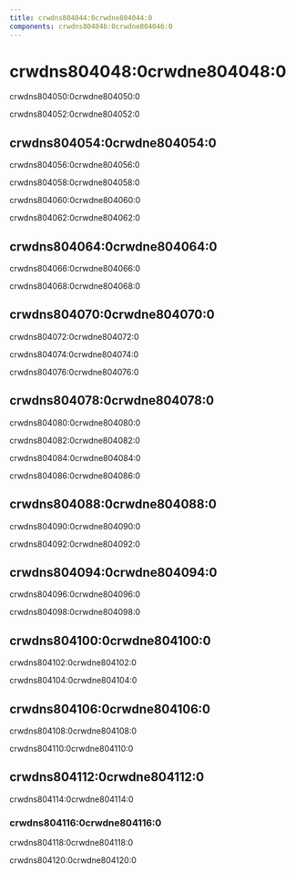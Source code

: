 ```yaml
---
title: crwdns804044:0crwdne804044:0
components: crwdns804046:0crwdne804046:0
---
```

# crwdns804048:0crwdne804048:0

<p class="description">crwdns804050:0crwdne804050:0</p>

crwdns804052:0crwdne804052:0

## crwdns804054:0crwdne804054:0

crwdns804056:0crwdne804056:0

crwdns804058:0crwdne804058:0

crwdns804060:0crwdne804060:0

crwdns804062:0crwdne804062:0

## crwdns804064:0crwdne804064:0

crwdns804066:0crwdne804066:0

crwdns804068:0crwdne804068:0

## crwdns804070:0crwdne804070:0

crwdns804072:0crwdne804072:0

crwdns804074:0crwdne804074:0

crwdns804076:0crwdne804076:0

## crwdns804078:0crwdne804078:0

crwdns804080:0crwdne804080:0

crwdns804082:0crwdne804082:0

crwdns804084:0crwdne804084:0

crwdns804086:0crwdne804086:0

## crwdns804088:0crwdne804088:0

crwdns804090:0crwdne804090:0

crwdns804092:0crwdne804092:0

## crwdns804094:0crwdne804094:0

crwdns804096:0crwdne804096:0

crwdns804098:0crwdne804098:0

## crwdns804100:0crwdne804100:0

crwdns804102:0crwdne804102:0

crwdns804104:0crwdne804104:0

## crwdns804106:0crwdne804106:0

crwdns804108:0crwdne804108:0

crwdns804110:0crwdne804110:0

## crwdns804112:0crwdne804112:0

crwdns804114:0crwdne804114:0

### crwdns804116:0crwdne804116:0

crwdns804118:0crwdne804118:0

crwdns804120:0crwdne804120:0